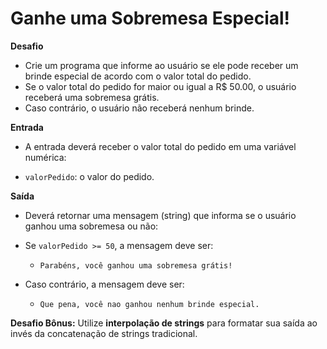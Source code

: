 # Ganhe uma Sobremesa Especial!

**Desafio**

- Crie um programa que informe ao usuário se ele pode receber um brinde especial de acordo com o valor total do pedido. 
- Se o valor total do pedido for maior ou igual a R$ 50.00, o usuário receberá uma sobremesa grátis. 
- Caso contrário, o usuário não receberá nenhum brinde.

**Entrada**

- A entrada deverá receber o valor total do pedido em uma variável numérica:

- `valorPedido`: o valor do pedido.

**Saída**

- Deverá retornar uma mensagem (string) que informa se o usuário ganhou uma sobremesa ou não:

- Se `valorPedido >= 50`, a mensagem deve ser:

    - `Parabéns, você ganhou uma sobremesa grátis!`


- Caso contrário, a mensagem deve ser:

    - `Que pena, você nao ganhou nenhum brinde especial.`

**Desafio Bônus:** Utilize **interpolação de strings** para formatar sua saída ao invés da concatenação de strings tradicional.
